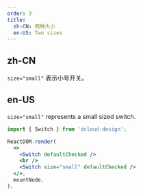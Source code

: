 ```yaml
---
order: 3
title:
  zh-CN: 两种大小
  en-US: Two sizes
---
```


## zh-CN

`size="small"` 表示小号开关。

## en-US

`size="small"` represents a small sized switch.

```jsx
import { Switch } from 'dcloud-design';

ReactDOM.render(
  <>
    <Switch defaultChecked />
    <br />
    <Switch size="small" defaultChecked />
  </>,
  mountNode,
);
```
